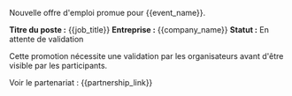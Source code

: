 Nouvelle offre d'emploi promue pour {{event_name}}.

**Titre du poste :** {{job_title}}
**Entreprise :** {{company_name}}
**Statut :** En attente de validation

Cette promotion nécessite une validation par les organisateurs avant d'être visible par les participants.

Voir le partenariat : {{partnership_link}}
